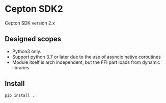 # Cepton SDK2
Cepton SDK version 2.x 

## Designed scopes
- Python3 only.
- Support python 3.7 or later due to the use of asyncio native coroutines
- Module itself is arch independent, but the FFI part loads from dynamic libraries

## Install
```bash
pip install .
```
